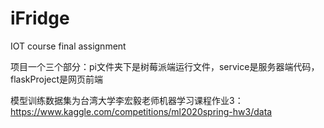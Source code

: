 # iFridge
IOT course final assignment

项目一个三个部分：pi文件夹下是树莓派端运行文件，service是服务器端代码，flaskProject是网页前端

模型训练数据集为台湾大学李宏毅老师机器学习课程作业3：https://www.kaggle.com/competitions/ml2020spring-hw3/data

